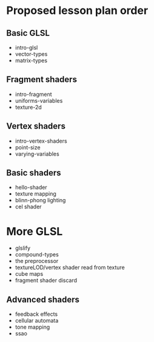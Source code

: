 # Proposed lesson plan order

## Basic GLSL

* intro-glsl
* vector-types
* matrix-types

## Fragment shaders

* intro-fragment
* uniforms-variables
* texture-2d

## Vertex shaders

* intro-vertex-shaders
* point-size
* varying-variables

## Basic shaders

* hello-shader
* texture mapping
* blinn-phong lighting
* cel shader

# More GLSL

* glslify
* compound-types
* the preprocessor
* textureLOD/vertex shader read from texture
* cube maps
* fragment shader discard

## Advanced shaders

* feedback effects
* cellular automata
* tone mapping
* ssao